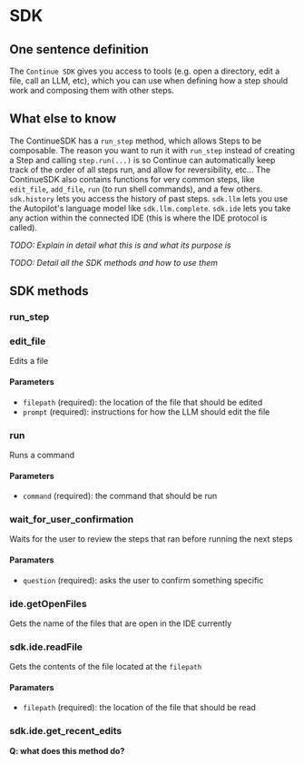 # SDK

## One sentence definition

The `Continue SDK` gives you access to tools (e.g. open a directory, edit a file, call an LLM, etc), which you can use when defining how a step should work and composing them with other steps.

## What else to know

The ContinueSDK has a `run_step` method, which allows Steps to be composable. The reason you want to run it with `run_step` instead of creating a Step and calling `step.run(...)` is so Continue can automatically keep track of the order of all steps run, and allow for reversibility, etc... The ContinueSDK also contains functions for very common steps, like `edit_file`, `add_file`, `run` (to run shell commands), and a few others. `sdk.history` lets you access the history of past steps. `sdk.llm` lets you use the Autopilot's language model like `sdk.llm.complete`. `sdk.ide` lets you take any action within the connected IDE (this is where the IDE protocol is called).

*TODO: Explain in detail what this is and what its purpose is*

*TODO: Detail all the SDK methods and how to use them*

## SDK methods

### run_step

### edit_file

Edits a file

#### Parameters

- `filepath` (required): the location of the file that should be edited
- `prompt` (required): instructions for how the LLM should edit the file

### run

Runs a command

#### Parameters

- `command` (required): the command that should be run

### wait_for_user_confirmation

Waits for the user to review the steps that ran before running the next steps

#### Paramaters

- `question` (required): asks the user to confirm something specific

### ide.getOpenFiles

Gets the name of the files that are open in the IDE currently

### sdk.ide.readFile

Gets the contents of the file located at the `filepath` 

#### Paramaters

- `filepath` (required): the location of the file that should be read

### sdk.ide.get_recent_edits

**Q: what does this method do?**
